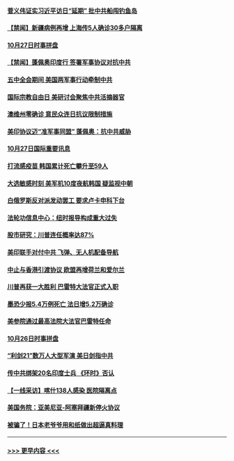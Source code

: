 #### [菅义伟证实习近平访日“延期” 批中共船闯钓鱼岛](../pages/prog202/a102973244.md?t=10280702) 
#### [【禁闻】新疆病例再增 上海传5人确诊30多户隔离](../pages/prog202/a102973306.md?t=10280702) 
#### [10月27日时事拼盘](../pages/prog202/a102973269.md?t=10280702) 
#### [【禁闻】蓬佩奥印度行 签署军事协议对抗中共](../pages/prog202/a102973220.md?t=10280702) 
#### [五中全会期间 美国两军事行动牵制中共](../pages/prog202/a102973154.md?t=10280702) 
#### [国际宗教自由日 美研讨会聚焦中共活摘器官](../pages/prog202/a102973148.md?t=10280702) 
#### [澳维州零确诊 意民众连日抗议限制措施](../pages/prog202/a102973104.md?t=10280702) 
#### [美印协议迈“准军事同盟” 蓬佩奥：抗中共威胁](../pages/prog202/a102973061.md?t=10280702) 
#### [10月27日国际重要讯息](../pages/prog202/a102972769.md?t=10280702) 
#### [打流感疫苗 韩国累计死亡攀升至59人](../pages/prog202/a102972748.md?t=10280702) 
#### [大选敏感时刻 美军机10度夜航韩国 疑监视中朝](../pages/prog202/a102972750.md?t=10280702) 
#### [白俄罗斯反对派发动罢工 要求卢卡申科下台](../pages/prog202/a102972654.md?t=10280702) 
#### [法轮功信息中心：纽时报导构成重大过失](../pages/prog202/a102971426.md?t=10280702) 
#### [股市研究：川普连任概率达87%](../pages/prog202/a102972653.md?t=10280702) 
#### [美印联手对付中共 飞弹、无人机配备导航](../pages/prog202/a102972652.md?t=10280702) 
#### [中止与香港引渡协议 欧盟再增荷兰和爱尔兰](../pages/prog202/a102972612.md?t=10280702) 
#### [川普再获一大胜利 巴雷特大法官正式入职](../pages/prog202/a102972580.md?t=10280702) 
#### [墨恐少报5.4万例死亡 法日增5.2万确诊](../pages/prog202/a102972174.md?t=10280702) 
#### [美参院通过最高法院大法官巴雷特任命](../pages/prog202/a102972479.md?t=10280702) 
#### [10月26日时事拼盘](../pages/prog202/a102972373.md?t=10280702) 
#### [“利剑21”数万人大型军演 美日剑指中共](../pages/prog202/a102972351.md?t=10280702) 
#### [传中共绑架20名印度士兵 《环时》否认](../pages/prog202/a102972281.md?t=10280702) 
#### [【一线采访】喀什138人感染 医院隔离点](../pages/prog202/a102972182.md?t=10280702) 
#### [美国务院：亚美尼亚-阿塞拜疆新停火协议](../pages/prog202/a102972166.md?t=10280702) 
#### [被骗了！日本老爷爷用和纸做出超逼真料理](../pages/prog202/a102971945.md?t=10280702) 

----
#### [ >>> 更早内容 <<< ](../indexes/prog202-earlier.md)
